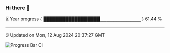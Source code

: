 ### Hi there 👋

⏳ Year progress { ██████████████████▁▁▁▁▁▁▁▁▁▁▁▁ } 61.44 %

---

⏰ Updated on Mon, 12 Aug 2024 20:37:27 GMT

![Progress Bar CI](https://github.com/IshwaranRudhara/GIT-ACTION/workflows/Progress%20Bar%20CI/badge.svg)
